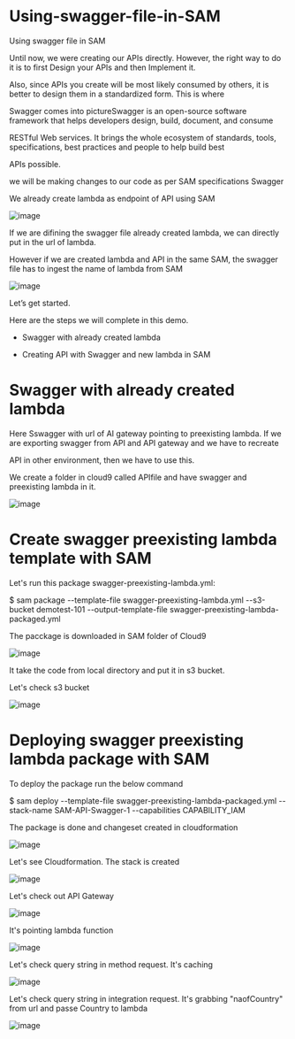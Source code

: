 # Using-swagger-file-in-SAM
Using swagger file in SAM


Until now, we were creating our APIs directly. However, the right way to do it is to first Design your APIs and then Implement it.

Also, since APIs you create will be most likely consumed by others, it is better to design them in a standardized form. This is where 

Swagger comes into pictureSwagger is an open-source software framework that helps developers design, build, document, and consume 

RESTful Web services. It brings the whole ecosystem of standards, tools, specifications, best practices and people to help build best 

APIs possible.

 we will be making changes to our code as per SAM specifications Swagger


We already create lambda as endpoint of API using SAM

![image](https://github.com/felixdagnon/Using-swagger-file-in-SAM/assets/91665833/67aa9157-310e-4152-862b-a7bf445a8a6a)


If we are difining the swagger file already created lambda, we can directly put in the url of lambda.

However if we are created lambda and API in the same SAM, the swagger file has to ingest the name of lambda from SAM

![image](https://github.com/felixdagnon/Using-swagger-file-in-SAM/assets/91665833/2af09993-7e2f-4276-99a0-b098a18f3c49)


Let’s get started.

 Here are the steps we will complete in this demo.

- Swagger with already created lambda

- Creating API with Swagger and new lambda in SAM


# Swagger with already created lambda

Here Sswagger  with url of AI gateway pointing to preexisting lambda. If we are exporting swagger from API and API gateway and we have to recreate

API in other environment, then we have to use this.

We create a folder in cloud9 called APIfile and have swagger and preexisting lambda in it.

![image](https://github.com/felixdagnon/Using-swagger-file-in-SAM/assets/91665833/198222f0-90ac-41f3-a3ed-75ebd23ddff7)

# Create swagger preexisting lambda template with SAM

Let's run this package swagger-preexisting-lambda.yml:

$ sam package --template-file swagger-preexisting-lambda.yml --s3-bucket demotest-101 --output-template-file swagger-preexisting-lambda-packaged.yml

The pacckage is downloaded in SAM folder of Cloud9

![image](https://github.com/felixdagnon/Using-swagger-file-in-SAM/assets/91665833/92acd7ff-8049-4a4a-b183-8a6951f99bc3)

It take the code from local directory and put it in s3 bucket.

Let's check s3 bucket

![image](https://github.com/felixdagnon/Create-API-and-lambda-events-using-SAM/assets/91665833/6338f502-f995-48cb-8617-3e459dca00e4)


# Deploying swagger preexisting lambda package with SAM

To deploy the package run the below command

$ sam deploy --template-file swagger-preexisting-lambda-packaged.yml --stack-name SAM-API-Swagger-1 --capabilities CAPABILITY_IAM

The package is done and changeset created in cloudformation

![image](https://github.com/felixdagnon/Using-swagger-file-in-SAM/assets/91665833/24981ccb-9523-45bd-a69a-f68b02fb1fb9)

Let's see Cloudformation. The stack is created

![image](https://github.com/felixdagnon/Using-swagger-file-in-SAM/assets/91665833/e8e5a9ce-ebcd-4cf0-a9f6-f3ddfc9e5d89)

Let's check out API Gateway 

![image](https://github.com/felixdagnon/Using-swagger-file-in-SAM/assets/91665833/039be525-f2db-4229-ab16-599489fad858)

It's pointing lambda function

![image](https://github.com/felixdagnon/Using-swagger-file-in-SAM/assets/91665833/39bf4d40-a0ae-4d7b-ac1c-84acfdf0d5c8)

Let's check query string in method request. It's caching

![image](https://github.com/felixdagnon/Using-swagger-file-in-SAM/assets/91665833/7c0b5509-e110-4ad4-bcef-b98706272de4)

Let's check query string in integration request. It's grabbing "naofCountry" from url and passe Country to lambda

![image](https://github.com/felixdagnon/Using-swagger-file-in-SAM/assets/91665833/5ef879ca-7b76-42a6-9c93-4811585e39dc)








